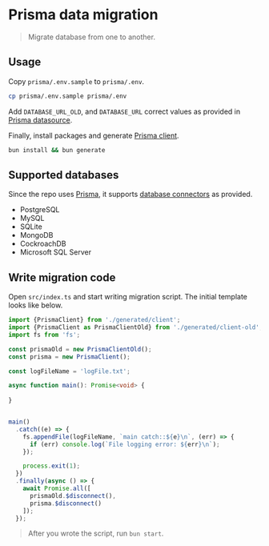 # Prisma data migration

> Migrate database from one to another.

## Usage

Copy `prisma/.env.sample` to `prisma/.env`.

```sh
cp prisma/.env.sample prisma/.env
```

Add `DATABASE_URL_OLD`, and `DATABASE_URL` correct values as provided in [Prisma datasource](https://www.prisma.io/docs/concepts/components/prisma-schema/data-sources).

Finally, install packages and generate [Prisma client](https://www.prisma.io/docs/concepts/components/prisma-client).

```sh
bun install && bun generate
```

## Supported databases

Since the repo uses [Prisma](https://www.prisma.io), it supports [database connectors](https://www.prisma.io/docs/concepts/database-connectors) as provided.

- PostgreSQL
- MySQL
- SQLite
- MongoDB
- CockroachDB
- Microsoft SQL Server

## Write migration code

Open `src/index.ts` and start writing migration script. The initial template looks like below.

```ts
import {PrismaClient} from './generated/client';
import {PrismaClient as PrismaClientOld} from './generated/client-old';
import fs from 'fs';

const prismaOld = new PrismaClientOld();
const prisma = new PrismaClient();

const logFileName = 'logFile.txt';

async function main(): Promise<void> {
  
}


main()
  .catch((e) => {
    fs.appendFile(logFileName, `main catch::${e}\n`, (err) => {
      if (err) console.log(`File logging error: ${err}\n`);
    });

    process.exit(1);
  })
  .finally(async () => {
    await Promise.all([
      prismaOld.$disconnect(),
      prisma.$disconnect()
    ]);
  });
```

> After you wrote the script, run `bun start`.
